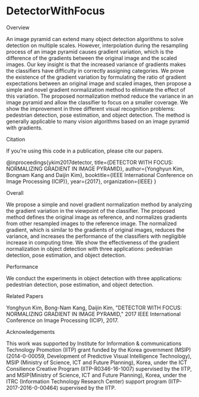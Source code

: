 # DetectorWithFocus

Overview

An image pyramid can extend many object detection algorithms to solve detection on multiple scales.
However, interpolation during the resampling process of an image pyramid causes gradient variation, which is the difference of the gradients between the original image and the scaled images.
Our key insight is that the increased variance of gradients makes the classifiers have difficulty in correctly assigning categories.
We prove the existence of the gradient variation by formulating the ratio of gradient expectations between an original image and scaled images, then propose a simple and novel gradient normalization method to eliminate the effect of this variation.
The proposed normalization method reduce the variance in an image pyramid and allow the classifier to focus on a smaller coverage.
We show the improvement in three different visual recognition problems: pedestrian detection, pose estimation, and object detection.
The method is generally applicable to many vision algorithms based on an image pyramid with gradients.

Citation

If you're using this code in a publication, please cite our papers.

  @inproceedings{ykim2017detector,
    title={DETECTOR WITH FOCUS: NORMALIZING GRADIENT IN IMAGE PYRAMID},
    author={Yonghyun Kim, Bongnam Kang and Daijin Kim},
    booktitle={IEEE International Conference on Image Processing (ICIP)},
    year={2017},
    organization={IEEE}
  }  
  
Overall

We propose a simple and novel gradient normalization method by analyzing the gradient variation in the viewpoint of the classifier.
The proposed method defines the original image as reference, and normalizes gradients from other resampled images to the reference image. 
The normalized gradient, which is similar to the gradients of original images, reduces the variance, and increases the performance of the classifiers with negligible increase in computing time.
We show the effectiveness of the gradient normalization in object detection with three applications: pedestrian detection, pose estimation, and object detection.

Performance

We conduct the experiments in object detection with three applications: pedestrian detection, pose estimation, and object detection.

Related Papers

Yonghyun Kim, Bong-Nam Kang, Daijin Kim, "DETECTOR WITH FOCUS: NORMALIZING GRADIENT IN IMAGE PYRAMID," 2017  IEEE International Conference on Image Processing (ICIP), 2017.

Acknowledgements

This work was supported by Institute for Information & communications Technology Promotion (IITP) grant funded by the Korea government (MSIP)(2014-0-00059, Development of Predictive Visual Intelligence Technology), MSIP (Ministry of Science, ICT and Future Planning), Korea, under the ICT Consilience Creative Program (IITP-R0346-16-1007) supervised by the IITP, and MSIP(Ministry of Science, ICT and Future Planning), Korea, under the ITRC (Information Technology Research Center) support program (IITP-2017-2016-0-00464) supervised by the IITP.
